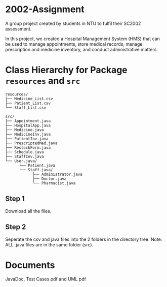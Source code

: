 # 2002-Assignment
A group project created by students in NTU to fulfil their SC2002 assessment.

In this project, we created a Hospital Management System (HMS) that can be used to manage appointments, store medical records, manage prescription and medicine inventory, and conduct administrative matters.

# Class Hierarchy for Package `resources` and `src`
```
resources/
├── Medicine_List.csv
├── Patient_List.csv
└── Staff_List.csv

src/
├── Appointment.java
├── HospitalApp.java
├── Medicine.java
├── MedicineInv.java
├── PatientInv.java
├── PrescriptedMed.java
├── RestockForm.java
├── Schedule.java
├── StaffInv.java
└── User.java/
      ├── Patient.java
      └── Staff.java/
            ├── Administrator.java
            ├── Doctor.java
            └── Pharmacist.java
```
## Step 1
Download all the files.
## Step 2
Seperate the csv and java files into the 2 folders in the directory tree.
Note: ALL .java files are in the same folder (src).

# Documents

JavaDoc, Test Cases pdf and UML pdf
